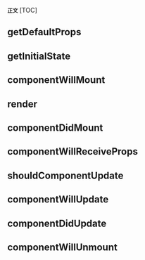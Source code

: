 **`正文`**
[TOC]

## getDefaultProps

## getInitialState

## componentWillMount

## render

## componentDidMount

## componentWillReceiveProps

## shouldComponentUpdate

## componentWillUpdate

## componentDidUpdate

## componentWillUnmount


